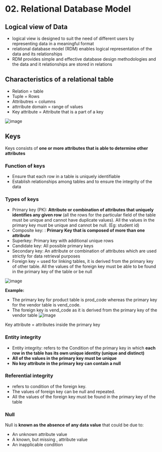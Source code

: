 # 02. Relational Database Model

## Logical view of Data
- logical view is designed to suit the need of different users by representing data in a meaningful format
- relational database model (RDM) enables logical representation of the data and its relationships
- RDM provides simple and effective database design methodologies and the data and it relationships are stored in relations

## Characteristics of a relational table
- Relation = table
- Tuple = Rows
- Attributres = columns
- attrribute domain = range of values
- Key attribute = Attribute that is a part of a key

![image](https://github.com/Fong20/Learning-repository/assets/150316121/5c21d7a0-1e0f-444f-a6f8-137a5019ed44)

## Keys
Keys consists of **one or more attributes that is able to determine other attributes**

  ### Function of keys
  - Ensure that each row in a table is uniquely identifiable
  - Establish relationships among tables and to ensure the integrity of the data

  ### Types of keys
  - Primary key (PK): **Attribute or combination of attributes that uniquely identifies any given row** (all the rows for the particular field of the table must be unique and cannot have duplicate values). All the values in the primary key must be unique and cannot be null. (Eg: student id)
  - Composite key: : **Primary Key that is composed of more than one attribute**
  - Superkey: Primary key with additional unique rows
  - Candidate key: All possible primary keys
  - Secondary key: An attribute or combination of attributes which are used strictly for data retrieval purposes
  - Foreign key = used for linking tables, it is derived from the primary key of other table. All the values of the foreign key must be able to be found in the primary key of the table or be null

  ![image](https://github.com/Fong20/Learning-repository/assets/150316121/f36743d4-cf29-4b1e-be7f-6db9bfab2193)
  
  **Example:**
  - The primary key for product table is prod_code whereas the primary key for the vendor table is vend_code.
  - The foreign key is vend_code as it is derived from the primary key of the vendor table
  ![image](https://github.com/Fong20/Learning-repository/assets/150316121/52179950-8a3f-47bc-8888-41da3e7d4a2e)

  Key attribute = attributes inside the primary key
  
  ### Entity integrity
  - Entity integrity: refers to the Condition of the primary key in which **each row in the table has its own unique identity (unique and distinct)**
  - **All of the values in the primary key must be unique**
  - **No key attribute in the primary key can contain a null**

  ### Referential integrity
  - refers to condition of the foreign key.
  - The values of foreign key can be null and repeated.
  - All the values of the foreign key must be found in the primary key of the table
    
  ### Null
  Null is **known as the absence of any data value** that could be due to:
  - An unknown attribute value
  - A known, but missing , attribute value
  - An inapplicable condition
  


